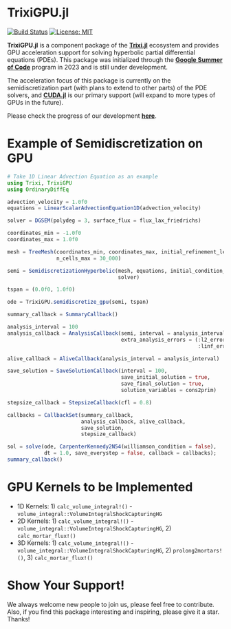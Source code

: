 # TrixiGPU.jl

[![Build Status](https://github.com/huiyuxie/TrixiGPU.jl/actions/workflows/CI.yml/badge.svg?branch=main)](https://github.com/huiyuxie/TrixiGPU.jl/actions/workflows/CI.yml?query=branch%3Amain)
[![License: MIT](https://img.shields.io/badge/License-MIT-blue.svg)](https://opensource.org/licenses/MIT)

**TrixiGPU.jl** is a component package of the [**Trixi.jl**](https://github.com/trixi-framework/Trixi.jl) ecosystem and provides GPU acceleration support for solving hyperbolic partial differential equations (PDEs). This package was initialized through the [**Google Summer of Code**](https://summerofcode.withgoogle.com/archive/2023/projects/upstR7K2) program in 2023 and is still under development.

The acceleration focus of this package is currently on the semidiscretization part (with plans to extend to other parts) of the PDE solvers, and [**CUDA.jl**](https://github.com/JuliaGPU/CUDA.jl) is our primary support (will expand to more types of GPUs in the future). 

Please check the progress of our development [**here**](https://github.com/users/huiyuxie/projects/2).

# Example of Semidiscretization on GPU
```julia
# Take 1D Linear Advection Equation as an example
using Trixi, TrixiGPU
using OrdinaryDiffEq

advection_velocity = 1.0f0
equations = LinearScalarAdvectionEquation1D(advection_velocity)

solver = DGSEM(polydeg = 3, surface_flux = flux_lax_friedrichs)

coordinates_min = -1.0f0
coordinates_max = 1.0f0

mesh = TreeMesh(coordinates_min, coordinates_max, initial_refinement_level = 4,
                n_cells_max = 30_000)

semi = SemidiscretizationHyperbolic(mesh, equations, initial_condition_convergence_test,
                                    solver)

tspan = (0.0f0, 1.0f0)

ode = TrixiGPU.semidiscretize_gpu(semi, tspan)

summary_callback = SummaryCallback()

analysis_interval = 100
analysis_callback = AnalysisCallback(semi, interval = analysis_interval,
                                     extra_analysis_errors = (:l2_error_primitive,
                                                              :linf_error_primitive))

alive_callback = AliveCallback(analysis_interval = analysis_interval)

save_solution = SaveSolutionCallback(interval = 100,
                                     save_initial_solution = true,
                                     save_final_solution = true,
                                     solution_variables = cons2prim)

stepsize_callback = StepsizeCallback(cfl = 0.8)

callbacks = CallbackSet(summary_callback,
                        analysis_callback, alive_callback,
                        save_solution,
                        stepsize_callback)

sol = solve(ode, CarpenterKennedy2N54(williamson_condition = false),
            dt = 1.0, save_everystep = false, callback = callbacks);
summary_callback()
```

# GPU Kernels to be Implemented
- 1D Kernels: 1) `calc_volume_integral!()` - `volume_integral::VolumeIntegralShockCapturingHG`
- 2D Kernels: 1) `calc_volume_integral!()` - `volume_integral::VolumeIntegralShockCapturingHG`, 2) `calc_mortar_flux!()`
- 3D Kernels: 1) `calc_volume_integral!()` - `volume_integral::VolumeIntegralShockCapturingHG`, 2) `prolong2mortars!()`, 3) `calc_mortar_flux!()` 

# Show Your Support!
We always welcome new people to join us, please feel free to contribute. Also, if you find this package interesting and inspiring, please give it a star. Thanks!
